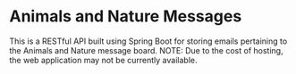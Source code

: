 # Animals and Nature Messages

This is a RESTful API built using Spring Boot for storing emails pertaining to the Animals and Nature message board.  NOTE:  Due to the cost of hosting, the web application may not be currently available.
